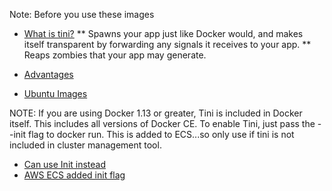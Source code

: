Note: Before you use these images

* [What is tini?](https://github.com/krallin/tini)
** Spawns your app just like Docker would, and makes itself transparent by forwarding any signals it receives to your app.
** Reaps zombies that your app may generate.

* [Advantages](https://github.com/krallin/tini/issues/8)
* [Ubuntu Images](https://hub.docker.com/_/ubuntu/)

NOTE: If you are using Docker 1.13 or greater, Tini is included in Docker itself. This includes all versions of Docker CE. To enable Tini, just pass the --init flag to docker run.
This is added to ECS...so only use if tini is not included in cluster management tool.

* [Can use Init instead](https://github.com/docker-library/official-images#init)
* [AWS ECS added init flag](https://aws.amazon.com/about-aws/whats-new/2017/11/amazon-ecs-adds-support-for-docker-device-and-init-flags-in-container-task-definitions/)
